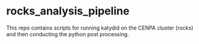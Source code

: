 # rocks_analysis_pipeline
This repo contains scripts for running katydid on the CENPA cluster (rocks) and then conducting the python post processing.
